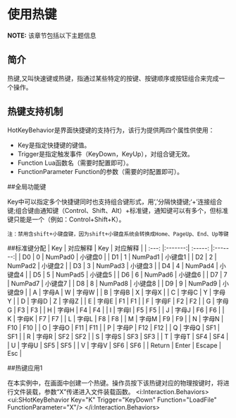 # 使用热键

**NOTE:** 该章节包括以下主题信息
    
## 简介

热键,又叫快速键或热键，指通过某些特定的按键、按键顺序或按钮组合来完成一个操作。

## 热键支持机制

HotKeyBehavior是界面快捷键的支持行为，该行为提供两四个属性供使用：
* Key是指定快捷键的键值。
* Trigger是指定触发事件（KeyDown，KeyUp），对组合键无效。
* Function Lua函数名（需要时配置即可）。
* FunctionParameter Function的参数（需要的时配置即可）。
 
##全局功能键

Key中可以指定多个快捷键同时也支持组合键形式，用‘,’分隔快捷键;‘+’连接组合键;组合键由通知键（Control、Shift、Alt）+标准键，通知键可以有多个，但标准键只能是一个（例如：Control+Shift+K）。

`注：禁用含shift+小键盘键，因为shift+小键盘系统会转换成Home、PageUp、End、Up等键`

##标准键分配
| Key |	对应解释 |	Key	| 对应解释 |
| :---: |:-------:| :-----: |:-------:|
| D0 | 0 | NumPad0 | 小键盘0 |
| D1 | 1 | NumPad1 | 小键盘1 |
| D2 | 2 | NumPad2 | 小键盘2 |
| D3 | 3 | NumPad3 | 小键盘3 |
| D4 | 4 | NumPad4 | 小键盘4 |
| D5 | 5 | NumPad5 | 小键盘5 |
| D6 | 6 | NumPad6 | 小键盘6 |
| D7 | 7 | NumPad7 | 小键盘7 |
| D8 | 8 | NumPad8 | 小键盘8 |
| D9 | 9 | NumPad9 | 小键盘9 |
| A | 字母A | W | 字母W |
| B | 字母B | X | 字母X |
| C | 字母C | Y | 字母Y |
| D | 字母D | Z | 字母Z |
| E | 字母E | F1 | F1 |
| F | 字母F | F2 | F2 |
| G | 字母G | F3 | F3 |
| H | 字母H | F4 | F4 |
| I | 字母I | F5 | F5 |
| J | 字母J | F6 | F6 |
| K | 字母K | F7 | F7 |
| L | 字母L | F8 | F8 |
| M | 字母M | F9 | F9 |
| N | 字母N | F10 | F10 |
| O | 字母O | F11 | F11 |
| P | 字母P | F12 | F12 |
| Q | 字母Q | SF1 | SF1 |
| R | 字母R | SF2 | SF2 |
| S | 字母S | SF3 | SF3 |
| T | 字母T | SF4 | SF4 |
| U | 字母U | SF5 | SF5 |
| V | 字母V | SF6 | SF6 |
| Return | Enter | Escape | Esc |

##热键应用1

在本实例中，在画面中创建一个热键。操作员按下该热键对应的物理按键时，将进行文件装载，参数“X”传递进入文件装载函数。
<i:Interaction.Behaviors>
	<ui:SHotKeyBehavior Key="K" Trigger="KeyDown" Function="LoadFile"  FunctionParameter="X"/>
</i:Interaction.Behaviors>


